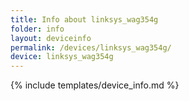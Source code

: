 ```yaml
---
title: Info about linksys_wag354g
folder: info
layout: deviceinfo
permalink: /devices/linksys_wag354g/
device: linksys_wag354g
---
```

{% include templates/device_info.md %}
